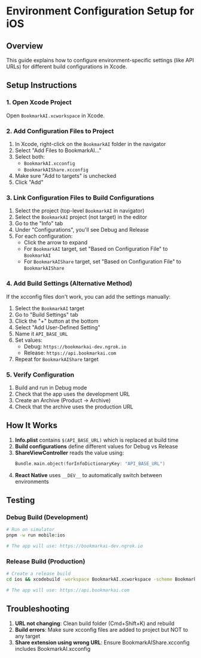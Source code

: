 # Environment Configuration Setup for iOS

## Overview
This guide explains how to configure environment-specific settings (like API URLs) for different build configurations in Xcode.

## Setup Instructions

### 1. Open Xcode Project
Open `BookmarkAI.xcworkspace` in Xcode.

### 2. Add Configuration Files to Project

1. In Xcode, right-click on the `BookmarkAI` folder in the navigator
2. Select "Add Files to BookmarkAI..."
3. Select both:
   - `BookmarkAI.xcconfig`
   - `BookmarkAIShare.xcconfig`
4. Make sure "Add to targets" is unchecked
5. Click "Add"

### 3. Link Configuration Files to Build Configurations

1. Select the project (top-level `BookmarkAI` in navigator)
2. Select the `BookmarkAI` project (not target) in the editor
3. Go to the "Info" tab
4. Under "Configurations", you'll see Debug and Release
5. For each configuration:
   - Click the arrow to expand
   - For `BookmarkAI` target, set "Based on Configuration File" to `BookmarkAI`
   - For `BookmarkAIShare` target, set "Based on Configuration File" to `BookmarkAIShare`

### 4. Add Build Settings (Alternative Method)

If the xcconfig files don't work, you can add the settings manually:

1. Select the `BookmarkAI` target
2. Go to "Build Settings" tab
3. Click the "+" button at the bottom
4. Select "Add User-Defined Setting"
5. Name it `API_BASE_URL`
6. Set values:
   - Debug: `https://bookmarkai-dev.ngrok.io`
   - Release: `https://api.bookmarkai.com`
7. Repeat for `BookmarkAIShare` target

### 5. Verify Configuration

1. Build and run in Debug mode
2. Check that the app uses the development URL
3. Create an Archive (Product → Archive)
4. Check that the archive uses the production URL

## How It Works

1. **Info.plist** contains `$(API_BASE_URL)` which is replaced at build time
2. **Build configurations** define different values for Debug vs Release
3. **ShareViewController** reads the value using:
   ```swift
   Bundle.main.object(forInfoDictionaryKey: "API_BASE_URL")
   ```
4. **React Native** uses `__DEV__` to automatically switch between environments

## Testing

### Debug Build (Development)
```bash
# Run on simulator
pnpm -w run mobile:ios

# The app will use: https://bookmarkai-dev.ngrok.io
```

### Release Build (Production)
```bash
# Create a release build
cd ios && xcodebuild -workspace BookmarkAI.xcworkspace -scheme BookmarkAI -configuration Release

# The app will use: https://api.bookmarkai.com
```

## Troubleshooting

1. **URL not changing**: Clean build folder (Cmd+Shift+K) and rebuild
2. **Build errors**: Make sure xcconfig files are added to project but NOT to any target
3. **Share extension using wrong URL**: Ensure BookmarkAIShare.xcconfig includes BookmarkAI.xcconfig